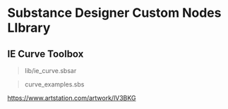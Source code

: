 # Substance Designer Custom Nodes LIbrary
## IE Curve Toolbox

> lib/ie_curve.sbsar

> curve_examples.sbs

https://www.artstation.com/artwork/lV3BKG
